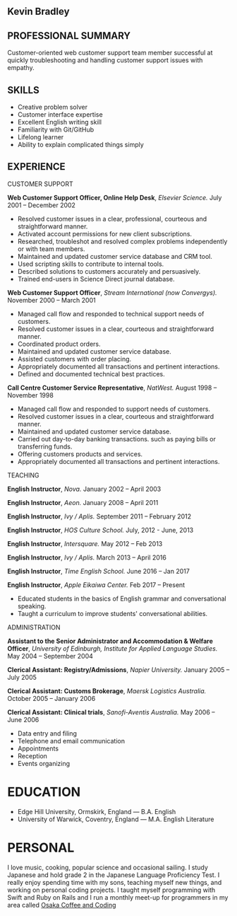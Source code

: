 Kevin Bradley
---------------


PROFESSIONAL SUMMARY
---------------

Customer-oriented web customer support team member successful at quickly troubleshooting and handling customer support issues with empathy.


SKILLS
---------------
* Creative problem solver
* Customer interface expertise
* Excellent English writing skill
* Familiarity with Git/GitHub
* Lifelong learner
* Ability to explain complicated things simply

EXPERIENCE
----------

CUSTOMER SUPPORT

**Web Customer Support Officer, Online Help Desk**, *Elsevier Science.* July 2001 – December 2002

  * Resolved customer issues in a clear, professional, courteous and straightforward manner.
  * Activated account permissions for new client subscriptions.
  * Researched, troubleshot and resolved complex problems independently or with team members.
  * Maintained and updated customer service database and CRM tool.
  * Used scripting skills to contribute to internal tools.
  * Described solutions to customers accurately and persuasively.
  * Trained end-users in Science Direct journal database.

**Web Customer Support Officer**, *Stream International (now Convergys).* November 2000 – March 2001

  * Managed call flow and responded to technical support needs of customers.
  * Resolved customer issues in a clear, courteous and straightforward manner.
  * Coordinated product orders.
  * Maintained and updated customer service database.
  * Assisted customers with order placing.
  * Appropriately documented all transactions and pertinent interactions.
  * Defined and documented technical best practices.

**Call Centre Customer Service Representative**, *NatWest.* August 1998 – November 1998

  * Managed call flow and responded to support needs of customers.
  * Resolved customer issues in a clear, courteous and straightforward manner.
  * Maintained and updated customer service database.
  * Carried out day-to-day banking transactions. such as paying bills or transferring funds.
  * Offering customers products and services.
  * Appropriately documented all transactions and pertinent interactions.


TEACHING

**English Instructor**, *Nova.* January 2002 – April 2003

**English Instructor**, *Aeon.* January 2008 – April 2011

**English Instructor**, *Ivy / Aplis.* September 2011 – February 2012

**English Instructor**, *HOS Culture School.*
July, 2012 - June, 2013

**English Instructor**, *Intersquare.* May 2012 – Feb 2013

**English Instructor**, *Ivy / Aplis.* March 2013 – April 2016

**English Instructor**, *Time English School.* June 2016 – Jan 2017

**English Instructor**, *Apple Eikaiwa Center.* Feb 2017 – Present

  * Educated students in the basics of English grammar and conversational speaking.
  * Taught a curriculum to improve students' conversational abilities.

ADMINISTRATION

**Assistant to the Senior Administrator and Accommodation & Welfare Officer**, *University of Edinburgh, Institute for Applied Language Studies.* May 2004 – September 2004

**Clerical Assistant: Registry/Admissions**, *Napier University.* January 2005 – July 2005

**Clerical Assistant: Customs Brokerage**, *Maersk Logistics Australia.* October 2005 – January 2006

**Clerical Assistant: Clinical trials**, *Sanofi-Aventis Australia.* May 2006 – June 2006

  * Data entry and filing
  * Telephone and email communication
  * Appointments
  * Reception
  * Events organizing

EDUCATION
=========
 - Edge Hill University, Ormskirk, England — B.A. English
 - University of Warwick, Coventry, England — M.A. English Literature

PERSONAL
========

 I love music, cooking, popular science and occasional sailing.  I study Japanese and hold grade 2 in the Japanese Language Proficiency Test. I really enjoy spending time with my sons, teaching myself new things, and working on personal coding projects. I taught myself programming with Swift and Ruby on Rails and I run a monthly meet-up for programmers in my area called [Osaka Coffee and Coding](https://www.meetup.com/Osaka-Coffee-and-Coding/)
